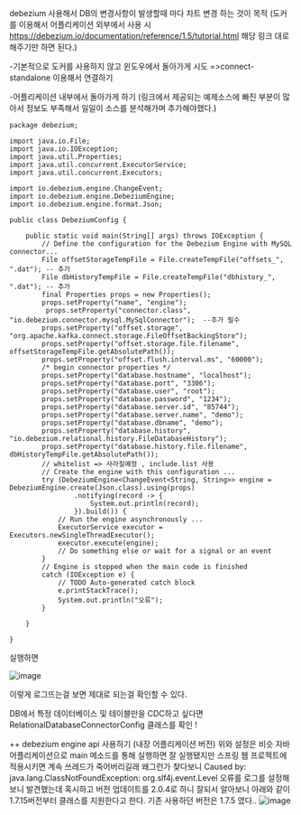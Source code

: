 debezium 사용해서  DB의 변경사항이 발생할때 마다 차트 변경 하는 것이 목적 
(도커를 이용해서 어플리케이션 외부에서 사용 시 https://debezium.io/documentation/reference/1.5/tutorial.html 해당 링크 대로 해주기만 하면 된다.)

-기본적으로 도커를 사용하지 않고 윈도우에서 돌아가게 시도 
  =>connect-standalone 이용해서 연결하기




-어플리케이션 내부에서 돌아가게 하기 (링크에서 제공되는 예제소스에 빠진 부분이 많아서 정보도 부족해서 일일이 소스를 분석해가며 추가해야했다.)
```
package debezium;

import java.io.File;
import java.io.IOException;
import java.util.Properties;
import java.util.concurrent.ExecutorService;
import java.util.concurrent.Executors;

import io.debezium.engine.ChangeEvent;
import io.debezium.engine.DebeziumEngine;
import io.debezium.engine.format.Json;

public class DebeziumConfig {
	
	public static void main(String[] args) throws IOException {
		// Define the configuration for the Debezium Engine with MySQL connector...
		File offsetStorageTempFile = File.createTempFile("offsets_", ".dat"); -- 추가
        File dbHistoryTempFile = File.createTempFile("dbhistory_", ".dat"); -- 추가
		final Properties props = new Properties();
		props.setProperty("name", "engine");
		 props.setProperty("connector.class", "io.debezium.connector.mysql.MySqlConnector");  --추가 필수
		props.setProperty("offset.storage", "org.apache.kafka.connect.storage.FileOffsetBackingStore");
		props.setProperty("offset.storage.file.filename", offsetStorageTempFile.getAbsolutePath());
		props.setProperty("offset.flush.interval.ms", "60000");
		/* begin connector properties */
		props.setProperty("database.hostname", "localhost");
		props.setProperty("database.port", "3306");
		props.setProperty("database.user", "root");
		props.setProperty("database.password", "1234");
		props.setProperty("database.server.id", "85744");
		props.setProperty("database.server.name", "demo");
		props.setProperty("database.dbname", "demo");
		props.setProperty("database.history", "io.debezium.relational.history.FileDatabaseHistory");
		props.setProperty("database.history.file.filename", dbHistoryTempFile.getAbsolutePath());
		// whitelist => 사라질예정 , include.list 사용
		// Create the engine with this configuration ...
		try (DebeziumEngine<ChangeEvent<String, String>> engine = DebeziumEngine.create(Json.class).using(props)
				.notifying(record -> {
					System.out.println(record);
				}).build()) {
			// Run the engine asynchronously ...
			ExecutorService executor = Executors.newSingleThreadExecutor();
			executor.execute(engine);
			// Do something else or wait for a signal or an event
		}
		// Engine is stopped when the main code is finished
		catch (IOException e) {
			// TODO Auto-generated catch block
			e.printStackTrace();
			System.out.println("오류");
		}

	}

}

```
실행하면  

![image](https://github.com/2nho/personal-study/assets/97571604/cb241399-4073-4bb6-979b-9d38116efb90)

이렇게 로그뜨는걸 보면 제대로 되는걸 확인할 수 있다.


DB에서 특정 데이터베이스 및 테이블만을 CDC하고 싶다면 RelationalDatabaseConnectorConfig 클래스를 확인 !





++ debezium engine api 사용하기 (내장 어플리케이션 버전) 위와 설정은 비슷
자바 어플리케이션으로 main 메소드를 통해 실행하면 잘 실행됐지만 스프링 웹 프로젝트에 적용시키면 계속 쓰레드가 죽어버리길래 왜그런가 찾다보니 
Caused by: java.lang.ClassNotFoundException: org.slf4j.event.Level 오류를 로그를 설정해보니 발견했는데 혹시하고 버전 업데이트를 2.0.4로 하니 잘되서 알아보니 
아래와 같이 1.7.15버전부터 클래스를 지원한다고 한다. 기존 사용하던 버전은 1.7.5 였다..
![image](https://github.com/2nho/personal-study/assets/97571604/b640e798-ffa0-4e86-ae9c-6481eadb4ed8)
